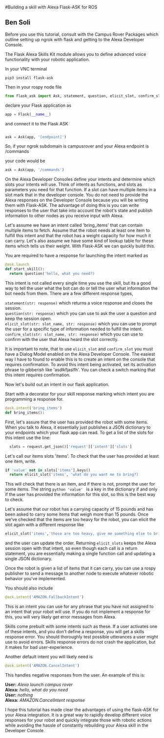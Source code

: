 #Building a skill with Alexa Flask-ASK for ROS
## Ben Soli

Before you use this tutorial, consult with the Campus Rover Packages which outline setting up ngrok with flask and getting to the Alexa Developer Console. 

The Flask Alexa Skills Kit module allows you to define advanced voice functionality with your robotic application.

In your VNC terminal 
```
pip3 install flask-ask
```
Then in your rospy node file 
```python
from flask_ask import Ask, statement, question, elicit_slot, confirm_slot
```
declare your Flask application as 
```python
app = Flask(__name__)
```

and connect it to the Flask ASK
```python

ask = Ask(app, '[endpoint]')
```

So, if your ngrok subdomain is campusrover and your Alexa endpoint is /commands

your code would be 
```python
ask = Ask(app, '/commands')
```
On the Alexa Developer Consoles define your intents and determine which slots your intents will use. Think of intents as functions, and slots as parameters you need for that function. If a slot can have multiple items in a slot mark that in the developer console.
You do not need to provide the Alexa responses on the Developer Console because you will be writing them with Flask-ASK. The advantage of doing this is you can write responses to the user that take into account the robot's state and publish information to other nodes 
as you receive input with Alexa.

Let's assume we have an intent called 'bring_items' that can contain multiple items to fetch. Assume that the robot needs at least one item to fulfill this intent and that the robot has a weight capacity for how much it can carry.
Let's also assume we have some kind of lookup table for these items which tells us their weight. 
With Flask-ASK we can quickly build this. 

You are required to have a response for launching the intent marked as 
```python
@ask.launch
def start_skill():
  return question('hello, what you need?)
```
This intent is not called every single time you use the skill, but its a good way to tell the user what the bot can do or tell the user what information the bot needs from them.
There are a few different response types, 

```statement(str: response)``` which returns a voice response and closes the session. </br>
```question(str: response)``` which you can use to ask the user a question and keep the session open. </br>
```elicit_slot(str: slot_name, str: response)``` which you can use to prompt the user for a specific type of information needed to fulfill the intent. </br>
```confirm_slot(str: slot_name, str: response)``` which you can use to confirm with the user that Alexa heard the slot correctly. </br>

It is important to note, that to use ```elicit_slot``` and ```confirm_slot``` you must have a Dialog Model enabled on the Alexa Developer Console.
The easiest way I have to found to enable this is to create an intent on the console that requires confirmation. To avoid this intent being activated,
set its activation phrase to gibberish like 'asdlkfjaslfh'. You can check a switch marking that this intent requires confirmation.

Now let's build out an intent in our flask application.


Start with a decorator for your skill response marking which intent you are programming a response for. 
```python
@ask.intent('bring_items')
def bring_items():
```
First, let's assure that the user has provided the robot with some items. When you talk to Alexa, it essentially just publishes a JSON dictionary to your endpoints which your flask app can read. 
To get a list of the slots for this intent use the line:
```python
  slots = request.get_json()['request']['intent']['slots']
```
Let's call our items slots 'items'. To check that the user has provided at least one item, write. 
```python
if 'value' not in slots['items'].keys() 
  return elicit_slot('items', 'what do you want me to bring?)
``` 
This will check that there is an item, and if there is not, prompt the user for some items.
The string ```python 'value' ``` is a key in the dictionary if and only if the user has provided the information for this slot, so this is the best way to check.

Let's assume that our robot has a carrying capacity of 15 pounds and has been asked to carry some items that weigh more than 15 pounds. 
Once we've checked that the items are too heavy for the robot, you can elicit the slot again with a different response 
like 
```python
elicit_slot('items','those are too heavy, give me something else to bring')
```
and the user can update the order. 
Returning ```elicit_slots``` keeps the Alexa session open with that intent, so even though each call is a return statement, you are essentially making a single function call and updating a single JSON dictionary. 

Once the robot is given a list of items that it can carry, you can use a rospy publisher to send a message to another node to execute whatever robotic behavior you've implemented.


You should also include 
 
```python
@ask.intent('AMAZON.FallbackIntent')
```
This is an intent you can use for any phrase that you have not assigned to an intent that your robot will use. If you do not implement a response for this, 
you will very likely get error messages from Alexa. 

Skills come prebuilt with some intents such as these. If a user activates one of these intents, and you don't define a response, you will get a skills response error.
You should thoroughly test possible utterances a user might use to avoid errors. Skills response errors do not crash the application, but it makes for bad user-experience.

Another default intent you will likely need is
```python 
@ask.intent('AMAZON.CancelIntent')
```

This handles negative responses from the user. An example of this is:

<b>User:</b> <i> Alexa launch campus rover</i> </br>
<b>Alexa:</b> <i> hello, what do you need </i> </br>
<b>User:</b> <i> nothing </i> </br>
<b>Alexa:</b> <i> AMAZON.CancelIntent response </i> </br>



I hope this tutorial has made clear the advantages of using the flask-ASK for your Alexa integration. It is a great way to rapidly develop different voice responses for your robot and quickly integrate those with robotic actions while avoiding the hassle of constantly rebuilding your Alexa skill in the Developer Console.
